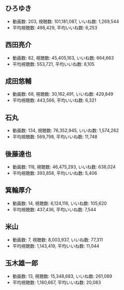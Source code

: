 ## ひろゆき

-   動画数: 203, 視聴数: 101,181,087, いいね数: 1,269,544
-   平均視聴数: 498,429, 平均いいね数: 6,253

## 西田亮介

-   動画数: 82, 視聴数: 45,405,163, いいね数: 664,663
-   平均視聴数: 553,721, 平均いいね数: 8,105

## 成田悠輔

-   動画数: 68, 視聴数: 30,162,491, いいね数: 429,849
-   平均視聴数: 443,566, 平均いいね数: 6,321

## 石丸

-   動画数: 134, 視聴数: 76,352,945, いいね数: 1,574,282
-   平均視聴数: 569,798, 平均いいね数: 11,748

## 後藤達也

-   動画数: 118, 視聴数: 46,475,293, いいね数: 638,024
-   平均視聴数: 393,858, 平均いいね数: 5,406

## 箕輪厚介

-   動画数: 14, 視聴数: 6,124,116, いいね数: 105,620
-   平均視聴数: 437,436, 平均いいね数: 7,544

## 米山

-   動画数: 7, 視聴数: 8,003,937, いいね数: 77,311
-   平均視聴数: 1,143,419, 平均いいね数: 11,044

## 玉木雄一郎

-   動画数: 13, 視聴数: 15,348,683, いいね数: 261,089
-   平均視聴数: 1,180,667, 平均いいね数: 20,083

